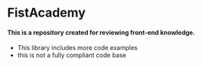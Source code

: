 # FistAcademy
#### This is a repository created for reviewing front-end knowledge.

- This library includes more code examples
- this is not a fully compliant code base

